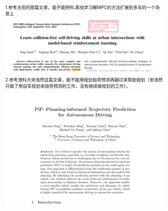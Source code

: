 1.参考关阳的那篇文章，能不能把RL离线学习解MPC的方法扩展到多车的一个场景上
![](images/一些IDEA_image_1.png)

2.参考港科大宋浩然这篇文章，能不能用规划指导预测再翻过来帮助规划（宋浩然只做了用自车规划来指导预测的工作，没有继续做规划的工作）。

![](images/一些IDEA_image_2.png)